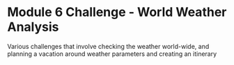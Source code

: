 # Module 6 Challenge - World Weather Analysis

Various challenges that involve checking the weather world-wide, and planning a vacation around weather parameters and creating an itinerary

